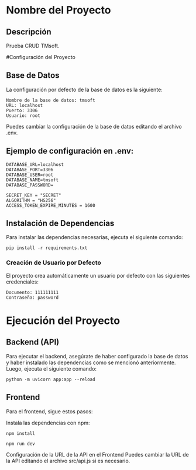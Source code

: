 # Nombre del Proyecto

## Descripción

Prueba CRUD TMsoft.

#Configuración del Proyecto

## Base de Datos

La configuración por defecto de la base de datos es la siguiente:

```
Nombre de la base de datos: tmsoft
URL: localhost
Puerto: 3306
Usuario: root
```

Puedes cambiar la configuración de la base de datos editando el archivo .env.

## Ejemplo de configuración en .env:

```
DATABASE_URL=localhost
DATABASE_PORT=3306
DATABASE_USER=root
DATABASE_NAME=tmsoft
DATABASE_PASSWORD=

SECRET_KEY = "SECRET"
ALGORITHM = "HS256"
ACCESS_TOKEN_EXPIRE_MINUTES = 1600
```

## Instalación de Dependencias

Para instalar las dependencias necesarias, ejecuta el siguiente comando:

```
pip install -r requirements.txt
```

### Creación de Usuario por Defecto

El proyecto crea automáticamente un usuario por defecto con las siguientes credenciales:

```
Documento: 111111111
Contraseña: password
```

# Ejecución del Proyecto

## Backend (API)

Para ejecutar el backend, asegúrate de haber configurado la base de datos y haber instalado las dependencias como se mencionó anteriormente. Luego, ejecuta el siguiente comando:

```
python -m uvicorn app:app --reload
```

## Frontend

Para el frontend, sigue estos pasos:

Instala las dependencias con npm:

```
npm install

npm run dev
```

Configuración de la URL de la API en el Frontend
Puedes cambiar la URL de la API editando el archivo src/api.js si es necesario.
